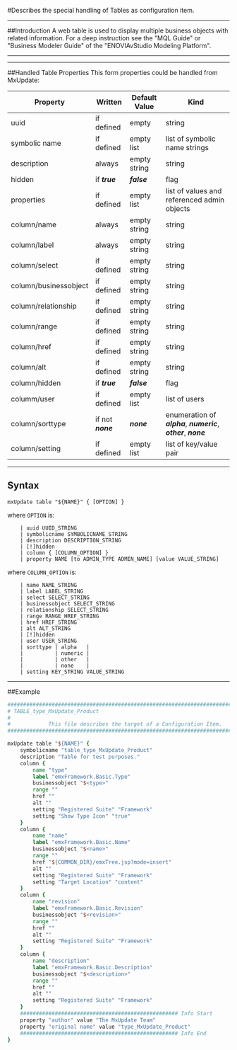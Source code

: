 <!--
 *
 *  This file is part of MxUpdate <http://www.mxupdate.org>.
 *
 *  MxUpdate is a deployment tool for a PLM platform to handle
 *  administration objects as single update files (configuration item).
 *
 *  Copyright (C) 2008-2016 The MxUpdate Team
 *
 *  The Manual of MxUpdate is licensed under a CC BY-NC-SA 4.0 license
 *  (Creative Commons Attribution-NonCommercial-ShareAlike 4.0 
 *  International 4.0 license).
 *
 *  You should have received a copy of the license along with this
 *  work. If not, see <http://creativecommons.org/licenses/by-nc-sa/4.0/>.
 *
-->

#Describes the special handling of Tables as configuration item.

----
##Introduction
A web table is used to display multiple business objects with related
information. For a deep instruction see the "MQL Guide" or "Business Modeler
Guide" of the "ENOVIAvStudio Modeling Platform".

----
----
##Handled Table Properties
This form properties could be handled from MxUpdate:

Property              | Written            | Default Value | Kind
----------------------|--------------------|---------------|----
uuid                  | if defined         | empty         | string
symbolic name         | if defined         | empty list    | list of symbolic name strings
description           | always             | empty string  | string
hidden                | if ***true***      | ***false***   | flag
properties            | if defined         | empty list    | list of values and referenced admin objects
column/name           | always             | empty string  | string
column/label          | always             | empty string  | string
column/select         | if defined         | empty string  | string
column/businessobject | if defined         | empty string  | string
column/relationship   | if defined         | empty string  | string
column/range          | if defined         | empty string  | string
column/href           | if defined         | empty string  | string
column/alt            | if defined         | empty string  | string
column/hidden         | if ***true***      | ***false***   | flag
columm/user           | if defined         | empty list    | list of users
column/sorttype       | if not ***none***  | ***none***    | enumeration of ***alpha***, ***numeric***, ***other***, ***none***
column/setting        | if defined         | empty list    | list of key/value pair

----
## Syntax
```
mxUpdate table "${NAME}" { [OPTION] }
```
where `OPTION` is:
```
    | uuid UUID_STRING
    | symbolicname SYMBOLICNAME_STRING
    | description DESCRIPTION_STRING
    | [!]hidden
    | column { [COLUMN_OPTION] }
    | property NAME [to ADMIN_TYPE ADMIN_NAME] [value VALUE_STRING]
```
where `COLUMN_OPTION` is:
```
    | name NAME_STRING
    | label LABEL_STRING
    | select SELECT_STRING
    | businessobject SELECT_STRING
    | relationship SELECT_STRING
    | range RANGE_HREF_STRING
    | href HREF_STRING
    | alt ALT_STRING
    | [!]hidden
    | user USER_STRING
    | sorttype | alpha   |
    |          | numeric |
    |          | other   |
    |          | none    |
    | setting KEY_STRING VALUE_STRING 
```

----
##Example
```tcl
################################################################################
# TABLE_type_MxUpdate_Product
#
#            This file describes the target of a Configuration Item.
################################################################################

mxUpdate table "${NAME}" {
    symbolicname "table_type_MxUpdate_Product"
    description "Table for test purposes." 
    column {
        name "type" 
        label "emxFramework.Basic.Type" 
        businessobject "$<type>" 
        range "" 
        href "" 
        alt "" 
        setting "Registered Suite" "Framework" 
        setting "Show Type Icon" "true" 
    }
    column {
        name "name" 
        label "emxFramework.Basic.Name" 
        businessobject "$<name>" 
        range "" 
        href "${COMMON_DIR}/emxTree.jsp?mode=insert" 
        alt "" 
        setting "Registered Suite" "Framework" 
        setting "Target Location" "content"
    } 
    column {
        name "revision" 
        label "emxFramework.Basic.Revision" 
        businessobject "$<revision>" 
        range "" 
        href "" 
        alt "" 
        setting "Registered Suite" "Framework"
    } 
    column {
        name "description" 
        label "emxFramework.Basic.Description" 
        businessobject "$<description>" 
        range "" 
        href "" 
        alt "" 
        setting "Registered Suite" "Framework"
    }
    ################################################## Info Start
    property "author" value "The MxUpdate Team"
    property "original name" value "type_MxUpdate_Product"
    ################################################## Info End
}
```
